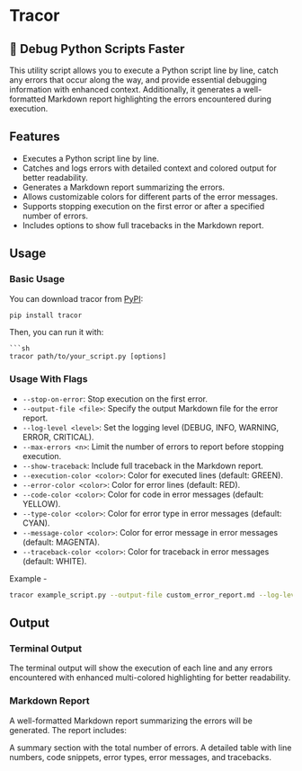 # Tracor

## 🚀 Debug Python Scripts Faster

This utility script allows you to execute a Python script line by line, catch any errors that occur along the way, and provide essential debugging information with enhanced context. Additionally, it generates a well-formatted Markdown report highlighting the errors encountered during execution.

## Features

- Executes a Python script line by line.
- Catches and logs errors with detailed context and colored output for better readability.
- Generates a Markdown report summarizing the errors.
- Allows customizable colors for different parts of the error messages.
- Supports stopping execution on the first error or after a specified number of errors.
- Includes options to show full tracebacks in the Markdown report.

## Usage

### Basic Usage

You can download tracor from [PyPI](https://pypi.org/project/tracor/):
```sh
pip install tracor
```

Then, you can run it with:
```
```sh
tracor path/to/your_script.py [options]
```

### Usage With Flags
* `--stop-on-error`: Stop execution on the first error.
* `--output-file <file>`: Specify the output Markdown file for the error report.
* `--log-level <level>`: Set the logging level (DEBUG, INFO, WARNING, ERROR, CRITICAL).
* `--max-errors <n>`: Limit the number of errors to report before stopping execution.
* `--show-traceback`: Include full traceback in the Markdown report.
* `--execution-color <color>`: Color for executed lines (default: GREEN).
* `--error-color <color>`: Color for error lines (default: RED).
* `--code-color <color>`: Color for code in error messages (default: YELLOW).
* `--type-color <color>`: Color for error type in error messages (default: CYAN).
* `--message-color <color>`: Color for error message in error messages (default: MAGENTA).
* `--traceback-color <color>`: Color for traceback in error messages (default: WHITE).


Example - 
```sh
tracor example_script.py --output-file custom_error_report.md --log-level DEBUG --max-errors 5 --show-traceback --execution-color GREEN --error-color RED --code-color YELLOW --type-color CYAN --message-color MAGENTA --traceback-color WHITE
```

## Output
### Terminal Output
The terminal output will show the execution of each line and any errors encountered with enhanced multi-colored highlighting for better readability.

### Markdown Report
A well-formatted Markdown report summarizing the errors will be generated. The report includes:

A summary section with the total number of errors.
A detailed table with line numbers, code snippets, error types, error messages, and tracebacks.